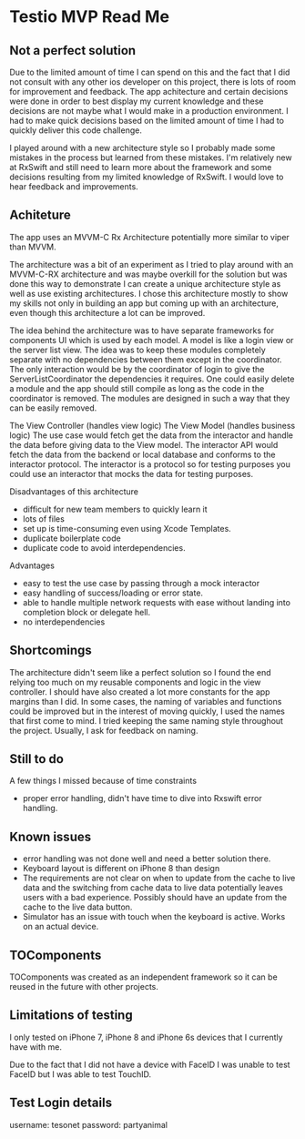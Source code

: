 # Testio MVP Read Me


## Not a perfect solution
Due to the limited amount of time I can spend on this and the fact that I did not consult with any other ios developer on this project, there is lots of room for improvement and feedback. 
The app achitecture and certain decisions were done in order to best display my current knowledge and these decisions are not maybe what I would make in a production environment. 
I had to make quick decisions based on the limited amount of time I had to quickly deliver this code challenge.

I played around with a new architecture style so I probably made some mistakes in the process but learned from these mistakes. 
I'm relatively new at RxSwift and still need to learn more about the framework and some decisions resulting from my limited knowledge of RxSwift. 
I would love to hear feedback and improvements.


## Achiteture
The app uses an MVVM-C Rx Architecture potentially more similar to viper than MVVM.

The architecture was a bit of an experiment as I tried to play around with an MVVM-C-RX architecture and was maybe overkill for the solution but was done this way to demonstrate I can create a unique architecture style as well as use existing architectures. 
I chose this architecture mostly to show my skills not only in building an app but coming up with an architecture, even though this architecture a lot can be improved. 

The idea behind the architecture was to have separate frameworks for components UI which is used by each model. A model is like a login view or the server list view.
The idea was to keep these modules completely separate with no dependencies between them except in the coordinator. The only interaction would be by the coordinator of login to give the ServerListCoordinator the dependencies it requires. One could easily delete a module and the app should still compile as long as the code in the coordinator is removed. 
The modules are designed in such a way that they can be easily removed. 

The View Controller (handles view logic)
The View Model (handles business logic)
The use case would fetch get the data from the interactor and handle the data before giving data to the View model.
The interactor API would fetch the data from the backend or local database and conforms to the interactor protocol. 
The interactor is a protocol so for testing purposes you could use an interactor that mocks the data for testing purposes. 

Disadvantages of this architecture
- difficult for new team members to quickly learn it
- lots of files
- set up is time-consuming even using Xcode Templates.
- duplicate boilerplate code
- duplicate code to avoid interdependencies. 

Advantages
- easy to test the use case by passing through a mock interactor
- easy handling of success/loading or error state. 
- able to handle multiple network requests with ease without landing into completion block or delegate hell.  
- no interdependencies

## Shortcomings

The architecture didn't seem like a perfect solution so I found the end relying too much on my reusable components and logic in the view controller.
I should have also created a lot more constants for the app margins than I did. 
In some cases, the naming of variables and functions could be improved but in the interest of moving quickly, I used the names that first come to mind. I tried keeping the same naming style throughout the project.  Usually, I ask for feedback on naming. 

## Still to do

A few things I missed because of time constraints
- proper error handling, didn't have time to dive into Rxswift error handling. 

## Known issues

- error handling was not done well and need a better solution there. 
- Keyboard layout is different on iPhone 8 than design
- The requirements are not clear on when to update from the cache to live data and the switching from cache data to live data potentially leaves users with a bad experience. Possibly should have an update from the cache to the live data button. 
- Simulator has an issue with touch when the keyboard is active. Works on an actual device.

## TOComponents

TOComponents was created as an independent framework so it can be reused in the future with other projects.

## Limitations of testing
I only tested on iPhone 7, iPhone 8 and iPhone 6s devices that I currently have with me.

Due to the fact that I did not have a device with FaceID I was unable to test FaceID but I was able to test TouchID. 


## Test Login details
username: tesonet
password: partyanimal
